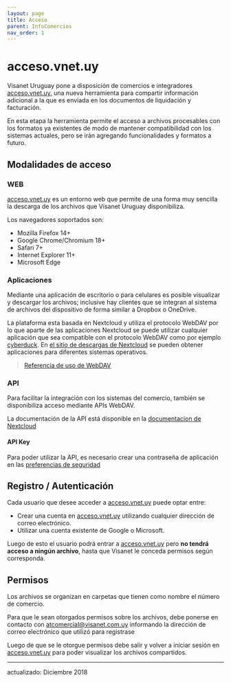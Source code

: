 ```yaml
---
layout: page
title: Acceso
parent: InfoComercios
nav_order: 1
---
```


# acceso.vnet.uy

Visanet Uruguay pone a disposición de comercios e integradores [acceso.vnet.uy](https://acceso.vnet.uy), una nueva herramienta para compartir información adicional a la que es enviada en los documentos de liquidación y facturación.

En esta etapa la herramienta permite el acceso a archivos procesables con los formatos ya existentes de modo de mantener compatibilidad con los sistemas actuales, pero se irán agregando funcionalidades y formatos a futuro.

## Modalidades de acceso

### WEB
[acceso.vnet.uy](https://acceso.vnet.uy) es un entorno web que permite de una forma muy sencilla la descarga de los archivos que Visanet Uruguay disponibiliza.

Los navegadores soportados son:

* Mozilla Firefox 14+
* Google Chrome/Chromium 18+
* Safari 7+
* Internet Explorer 11+
* Microsoft Edge


### Aplicaciones
Mediante una aplicación de escritorio o para celulares es posible visualizar y descargar los archivos; inclusive hay clientes que se integran al sistema de archivos del dispositivo de forma similar a Dropbox o OneDrive.

La plataforma esta basada en Nextcloud y utiliza el protocolo WebDAV por lo que aparte de las aplicaciones Nextcloud se puede utilizar cualquier aplicación que sea compatible con el protocolo WebDAV como por ejemplo [cyberduck](https://cyberduck.io/webdav/).  En [el sitio de descargas de Nextcloud](https://nextcloud.com/install/#install-clients) se pueden obtener aplicaciones para diferentes sistemas operativos.

> [Referencia de uso de WebDAV](https://docs.nextcloud.com/server/stable/user_manual/files/access_webdav.html)

### API
Para facilitar la integración con los sistemas del comercio, también se disponibiliza acceso mediante APIs WebDAV.

La documentación de la API está disponible en la [documentacion de Nextcloud](https://docs.nextcloud.com/server/stable/developer_manual/client_apis/WebDAV/index.html)

#### API Key
Para poder utilizar la API, es necesario crear una contraseña de aplicación en las [preferencias de seguridad](https://acceso.vnet.uy/index.php/settings/user/security)


## Registro / Autenticación
Cada usuario que desee acceder a [acceso.vnet.uy](https://acceso.vnet.uy) puede optar entre:
* Crear una cuenta en [acceso.vnet.uy](https://acceso.vnet.uy) utilizando cualquier dirección de correo electrónico.
* Utilizar una cuenta existente de Google o Microsoft.

Luego de esto el usuario podrá entrar a [acceso.vnet.uy](https://acceso.vnet.uy) pero **no tendrá acceso a ningún archivo**, hasta que Visanet le conceda permisos según corresponda.


## Permisos
Los archivos se organizan en carpetas que tienen como nombre el número de comercio.

Para que le sean otorgados permisos sobre los archivos, debe ponerse en contacto con [atcomercial@visanet.com.uy](mailto:atcomercial@visanet.com.uy) informando la dirección de correo electrónico que utilizó para registrase

Luego de que se le otorgue permisos debe salir y volver a iniciar sesión en [acceso.vnet.uy](https://acceso.vnet.uy) para poder visualizar los archivos compartidos.

---
actualizado: Diciembre 2018
